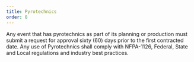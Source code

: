 ```yaml
---
title: Pyrotechnics
order: 8
---
```


Any event that has pyrotechnics as part of its planning or production must submit a request for approval sixty (60) days prior to the first contracted date. Any use of Pyrotechnics shall comply with NFPA-1126, Federal, State and Local regulations and industry best practices.
